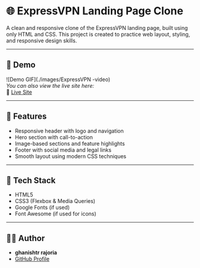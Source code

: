 # 🌐 ExpressVPN Landing Page Clone

A clean and responsive clone of the ExpressVPN landing page, built using only HTML and CSS. This project is created to practice web layout, styling, and responsive design skills.

---

## 📸 Demo

![Demo GIF](./images/ExpressVPN -video)   
*You can also view the live site here:*  
🔗 [Live Site](https://ghanishtrajoria.github.io/OasisByte/)
<!-- Replace with your actual GitHub Pages link -->

---

## 🚀 Features

- Responsive header with logo and navigation
- Hero section with call-to-action
- Image-based sections and feature highlights
- Footer with social media and legal links
- Smooth layout using modern CSS techniques

---

## 🧰 Tech Stack

- HTML5
- CSS3 (Flexbox & Media Queries)
- Google Fonts (if used)
- Font Awesome (if used for icons)

---
## 🙋‍♂️ Author

- **ghanishtr rajoria**
- [GitHub Profile](https://github.com/ghanishtrajoria)

